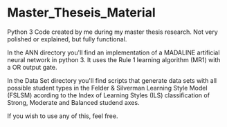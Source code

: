 # Master_Theseis_Material
Python 3 Code created by me during my master thesis research. Not very polished or explained, but fully functional.

In the ANN directory you'll find an implementation of a MADALINE artificial neural network in python 3. It uses the Rule 1 learning algorithm (MR1) with a OR output gate.

In the Data Set directory you'll find scripts that generate data sets with all possible student types in the Felder & Silverman Learning Style Model (FSLSM) acording to the Index of Learning Styles (ILS) classification of Strong, Moderate and Balanced studend axes.

If you wish to use any of this, feel free.
